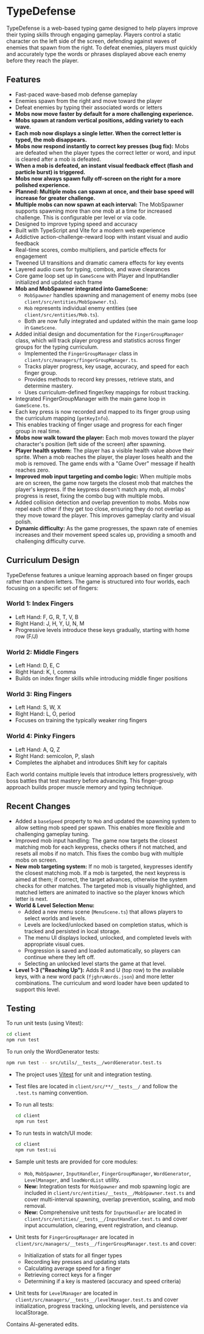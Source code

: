 # TypeDefense

TypeDefense is a web-based typing game designed to help players improve their typing skills through engaging gameplay. Players control a static character on the left side of the screen, defending against waves of enemies that spawn from the right. To defeat enemies, players must quickly and accurately type the words or phrases displayed above each enemy before they reach the player.

## Features

- Fast-paced wave-based mob defense gameplay
- Enemies spawn from the right and move toward the player
- Defeat enemies by typing their associated words or letters
- **Mobs now move faster by default for a more challenging experience.**
- **Mobs spawn at random vertical positions, adding variety to each wave.**
- **Each mob now displays a single letter. When the correct letter is typed, the mob disappears.**
- **Mobs now respond instantly to correct key presses (bug fix):** Mobs are defeated when the player types the correct letter or word, and input is cleared after a mob is defeated.
- **When a mob is defeated, an instant visual feedback effect (flash and particle burst) is triggered.**
- **Mobs now always spawn fully off-screen on the right for a more polished experience.**
- **Planned: Multiple mobs can spawn at once, and their base speed will increase for greater challenge.**
- **Multiple mobs can now spawn at each interval:** The MobSpawner supports spawning more than one mob at a time for increased challenge. This is configurable per level or via code.
- Designed to improve typing speed and accuracy
- Built with TypeScript and Vite for a modern web experience
- Addictive action-challenge-reward loop with instant visual and audio feedback
- Real-time scores, combo multipliers, and particle effects for engagement
- Tweened UI transitions and dramatic camera effects for key events
- Layered audio cues for typing, combos, and wave clearances
- Core game loop set up in `GameScene` with Player and InputHandler initialized and updated each frame
- **Mob and MobSpawner integrated into GameScene:**
  - `MobSpawner` handles spawning and management of enemy mobs (see `client/src/entities/MobSpawner.ts`).
  - `Mob` represents individual enemy entities (see `client/src/entities/Mob.ts`).
  - Both are now fully integrated and updated within the main game loop in `GameScene`.
- Added initial design and documentation for the `FingerGroupManager` class, which will track player progress and statistics across finger groups for the typing curriculum.
  - Implemented the `FingerGroupManager` class in `client/src/managers/fingerGroupManager.ts`.
  - Tracks player progress, key usage, accuracy, and speed for each finger group.
  - Provides methods to record key presses, retrieve stats, and determine mastery.
  - Uses curriculum-defined finger/key mappings for robust tracking.
- Integrated FingerGroupManager with the main game loop in `GameScene.ts`.
- Each key press is now recorded and mapped to its finger group using the curriculum mapping (`getKeyInfo`).
- This enables tracking of finger usage and progress for each finger group in real time.
- **Mobs now walk toward the player:** Each mob moves toward the player character's position (left side of the screen) after spawning.
- **Player health system:** The player has a visible health value above their sprite. When a mob reaches the player, the player loses health and the mob is removed. The game ends with a "Game Over" message if health reaches zero.
- **Improved mob input targeting and combo logic:** When multiple mobs are on screen, the game now targets the closest mob that matches the player's keypress. If the keypress doesn't match any mob, all mobs' progress is reset, fixing the combo bug with multiple mobs.
- Added collision detection and overlap prevention to mobs. Mobs now repel each other if they get too close, ensuring they do not overlap as they move toward the player. This improves gameplay clarity and visual polish.
- **Dynamic difficulty:** As the game progresses, the spawn rate of enemies increases and their movement speed scales up, providing a smooth and challenging difficulty curve.

## Curriculum Design

TypeDefense features a unique learning approach based on finger groups rather than random letters. The game is structured into four worlds, each focusing on a specific set of fingers:

### World 1: Index Fingers

- Left Hand: F, G, R, T, V, B
- Right Hand: J, H, Y, U, N, M
- Progressive levels introduce these keys gradually, starting with home row (F/J)

### World 2: Middle Fingers

- Left Hand: D, E, C
- Right Hand: K, I, comma
- Builds on index finger skills while introducing middle finger positions

### World 3: Ring Fingers

- Left Hand: S, W, X
- Right Hand: L, O, period
- Focuses on training the typically weaker ring fingers

### World 4: Pinky Fingers

- Left Hand: A, Q, Z
- Right Hand: semicolon, P, slash
- Completes the alphabet and introduces Shift key for capitals

Each world contains multiple levels that introduce letters progressively, with boss battles that test mastery before advancing. This finger-group approach builds proper muscle memory and typing technique.

## Recent Changes

- Added a `baseSpeed` property to `Mob` and updated the spawning system to allow setting mob speed per spawn. This enables more flexible and challenging gameplay tuning.
- Improved mob input handling: The game now targets the closest matching mob for each keypress, checks others if not matched, and resets all mobs if no match. This fixes the combo bug with multiple mobs on screen.
- **New mob targeting system:** If no mob is targeted, keypresses identify the closest matching mob. If a mob is targeted, the next keypress is aimed at them; if correct, the target advances, otherwise the system checks for other matches. The targeted mob is visually highlighted, and matched letters are animated to inactive so the player knows which letter is next.
- **World & Level Selection Menu:**
  - Added a new menu scene (`MenuScene.ts`) that allows players to select worlds and levels.
  - Levels are locked/unlocked based on completion status, which is tracked and persisted in local storage.
  - The menu UI displays locked, unlocked, and completed levels with appropriate visual cues.
  - Progression is saved and loaded automatically, so players can continue where they left off.
  - Selecting an unlocked level starts the game at that level.
- **Level 1-3 ("Reaching Up"):** Adds R and U (top row) to the available keys, with a new word pack (`fjghruWords.json`) and more letter combinations. The curriculum and word loader have been updated to support this level.

## Testing

To run unit tests (using Vitest):

```bash
cd client
npm run test
```

To run only the WordGenerator tests:

```bash
npm run test -- src/utils/__tests__/wordGenerator.test.ts
```

- The project uses [Vitest](https://vitest.dev/) for unit and integration testing.
- Test files are located in `client/src/**/__tests__/` and follow the `.test.ts` naming convention.
- To run all tests:

  ```bash
  cd client
  npm run test
  ```

- To run tests in watch/UI mode:

  ```bash
  cd client
  npm run test:ui
  ```

- Sample unit tests are provided for core modules:
  - `Mob`, `MobSpawner`, `InputHandler`, `FingerGroupManager`, `WordGenerator`, `LevelManager`, and `loadWordList` utility.
  - **New:** Integration tests for `MobSpawner` and mob spawning logic are included in `client/src/entities/__tests__/MobSpawner.test.ts` and cover multi-interval spawning, overlap prevention, scaling, and mob removal.
  - **New:** Comprehensive unit tests for `InputHandler` are located in `client/src/entities/__tests__/InputHandler.test.ts` and cover input accumulation, clearing, event registration, and cleanup.
- Unit tests for `FingerGroupManager` are located in `client/src/managers/__tests__/fingerGroupManager.test.ts` and cover:
  - Initialization of stats for all finger types
  - Recording key presses and updating stats
  - Calculating average speed for a finger
  - Retrieving correct keys for a finger
  - Determining if a key is mastered (accuracy and speed criteria)
- Unit tests for `LevelManager` are located in `client/src/managers/__tests__/levelManager.test.ts` and cover initialization, progress tracking, unlocking levels, and persistence via localStorage.

Contains AI-generated edits.
